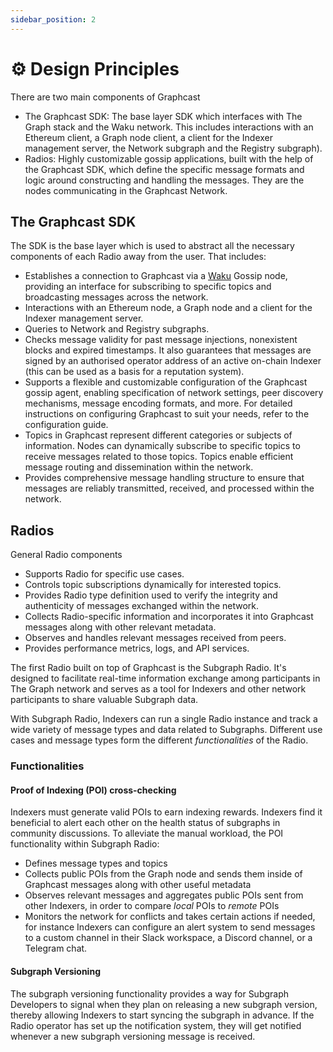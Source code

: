 ```yaml
---
sidebar_position: 2
---
```


# ⚙️ Design Principles

There are two main components of Graphcast

- The Graphcast SDK: The base layer SDK which interfaces with The Graph stack and the Waku network. This includes interactions with an Ethereum client, a Graph node client, a client for the Indexer management server, the Network subgraph and the Registry subgraph).
- Radios: Highly customizable gossip applications, built with the help of the Graphcast SDK, which define the specific message formats and logic around constructing and handling the messages. They are the nodes communicating in the Graphcast Network.

## The Graphcast SDK

The SDK is the base layer which is used to abstract all the necessary components of each Radio away from the user. That includes:

- Establishes a connection to Graphcast via a [Waku](https://waku.org/) Gossip node, providing an interface for subscribing to specific topics and broadcasting messages across the network.
- Interactions with an Ethereum node, a Graph node and a client for the Indexer management server.
- Queries to Network and Registry subgraphs.
- Checks message validity for past message injections, nonexistent blocks and expired timestamps. It also guarantees that messages are signed by an authorised operator address of an active on-chain Indexer (this can be used as a basis for a reputation system).
- Supports a flexible and customizable configuration of the Graphcast gossip agent, enabling specification of network settings, peer discovery mechanisms, message encoding formats, and more. For detailed instructions on configuring Graphcast to suit your needs, refer to the configuration guide.
- Topics in Graphcast represent different categories or subjects of information. Nodes can dynamically subscribe to specific topics to receive messages related to those topics. Topics enable efficient message routing and dissemination within the network.
- Provides comprehensive message handling structure to ensure that messages are reliably transmitted, received, and processed within the network.

## Radios

General Radio components

- Supports Radio for specific use cases.
- Controls topic subscriptions dynamically for interested topics.
- Provides Radio type definition used to verify the integrity and authenticity of messages exchanged within the network.
- Collects Radio-specific information and incorporates it into Graphcast messages along with other relevant metadata.
- Observes and handles relevant messages received from peers.
- Provides performance metrics, logs, and API services.

The first Radio built on top of Graphcast is the Subgraph Radio. It's designed to facilitate real-time information exchange among participants in The Graph network and serves as a tool for Indexers and other network participants to share valuable Subgraph data.

With Subgraph Radio, Indexers can run a single Radio instance and track a wide variety of message types and data related to Subgraphs. Different use cases and message types form the different _functionalities_ of the Radio.

### Functionalities

#### Proof of Indexing (POI) cross-checking

Indexers must generate valid POIs to earn indexing rewards. Indexers find it beneficial to alert each other on the health status of subgraphs in community discussions. To alleviate the manual workload, the POI functionality within Subgraph Radio:

- Defines message types and topics
- Collects public POIs from the Graph node and sends them inside of Graphcast messages along with other useful metadata
- Observes relevant messages and aggregates public POIs sent from other Indexers, in order to compare _local_ POIs to _remote_ POIs
- Monitors the network for conflicts and takes certain actions if needed, for instance Indexers can configure an alert system to send messages to a custom channel in their Slack workspace, a Discord channel, or a Telegram chat.

#### Subgraph Versioning

The subgraph versioning functionality provides a way for Subgraph Developers to signal when they plan on releasing a new subgraph version, thereby allowing Indexers to start syncing the subgraph in advance. If the Radio operator has set up the notification system, they will get notified whenever a new subgraph versioning message is received.
